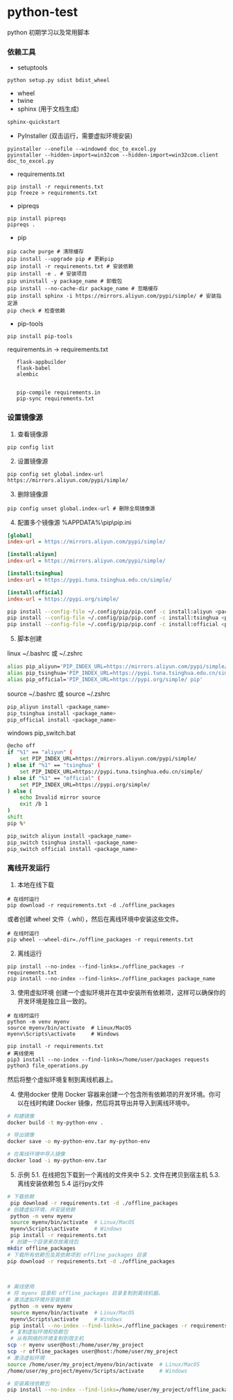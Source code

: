 # python-test
python 初期学习以及常用脚本

### 依赖工具
- setuptools
```pycon
python setup.py sdist bdist_wheel
```
- wheel
- twine
- sphinx (用于文档生成)
```pycon
sphinx-quickstart
```
- PyInstaller (双击运行，需要虚拟环境安装)
```pycon
pyinstaller --onefile --windowed doc_to_excel.py
pyinstaller --hidden-import=win32com --hidden-import=win32com.client doc_to_excel.py

```
- requirements.txt
```pycon
pip install -r requirements.txt
pip freeze > requirements.txt
```
- pipreqs
```pycon
pip install pipreqs
pipreqs .
```
- pip
```pycon
pip cache purge # 清除缓存
pip install --upgrade pip # 更新pip
pip install -r requirements.txt # 安装依赖
pip install -e . # 安装项目
pip uninstall -y package_name # 卸载包
pip install --no-cache-dir package_name # 忽略缓存
pip install sphinx -i https://mirrors.aliyun.com/pypi/simple/ # 安装指定源
pip check # 检查依赖
```
- pip-tools
```pycon
pip install pip-tools
```
 requirements.in -> requirements.txt
```text
   flask-appbuilder
   flask-babel
   alembic
   
```
```pycon
   pip-compile requirements.in
   pip-sync requirements.txt
```



### 设置镜像源
1. 查看镜像源
```pycon
pip config list
```
2. 设置镜像源
```pycon
pip config set global.index-url https://mirrors.aliyun.com/pypi/simple/
```
3. 删除镜像源
```pycon
pip config unset global.index-url # 删除全局镜像源
```
4. 配置多个镜像源
 %APPDATA%\pip\pip.ini
```ini
[global]
index-url = https://mirrors.aliyun.com/pypi/simple/

[install:aliyun]
index-url = https://mirrors.aliyun.com/pypi/simple/

[install:tsinghua]
index-url = https://pypi.tuna.tsinghua.edu.cn/simple/

[install:official]
index-url = https://pypi.org/simple/

```
```bash
pip install --config-file ~/.config/pip/pip.conf -c install:aliyun <package_name>
pip install --config-file ~/.config/pip/pip.conf -c install:tsinghua <package_name>
pip install --config-file ~/.config/pip/pip.conf -c install:official <package_name>

```
5. 脚本创建

linux 
~/.bashrc 或 ~/.zshrc 
```bash
alias pip_aliyun='PIP_INDEX_URL=https://mirrors.aliyun.com/pypi/simple/ pip'
alias pip_tsinghua='PIP_INDEX_URL=https://pypi.tuna.tsinghua.edu.cn/simple/ pip'
alias pip_official='PIP_INDEX_URL=https://pypi.org/simple/ pip'

```
 source ~/.bashrc 或 source ~/.zshrc
 ```bash
pip_aliyun install <package_name>
pip_tsinghua install <package_name>
pip_official install <package_name>

 ```

windows
pip_switch.bat
```bash
@echo off
if "%1" == "aliyun" (
    set PIP_INDEX_URL=https://mirrors.aliyun.com/pypi/simple/
) else if "%1" == "tsinghua" (
    set PIP_INDEX_URL=https://pypi.tuna.tsinghua.edu.cn/simple/
) else if "%1" == "official" (
    set PIP_INDEX_URL=https://pypi.org/simple/
) else (
    echo Invalid mirror source
    exit /b 1
)
shift
pip %*

```
```bash
pip_switch aliyun install <package_name>
pip_switch tsinghua install <package_name>
pip_switch official install <package_name>

```

### 离线开发运行

1. 本地在线下载
```pycon
# 在线时运行
pip download -r requirements.txt -d ./offline_packages
```
或者创建 wheel 文件（.whl），然后在离线环境中安装这些文件。
```pycon
# 在线时运行
pip wheel --wheel-dir=./offline_packages -r requirements.txt
```
2. 离线运行
```pycon
pip install --no-index --find-links=./offline_packages -r requirements.txt
pip install --no-index --find-links=./offline_packages package_name
```
3. 使用虚拟环境
创建一个虚拟环境并在其中安装所有依赖项，这样可以确保你的开发环境是独立且一致的。
```pycon
# 在线时运行
python -m venv myenv
source myenv/bin/activate  # Linux/MacOS
myenv\Scripts\activate     # Windows

pip install -r requirements.txt
# 离线使用
pip3 install --no-index --find-links=/home/user/packages requests
python3 file_operations.py

```
然后将整个虚拟环境复制到离线机器上。

4. 使用docker
使用 Docker 容器来创建一个包含所有依赖项的开发环境。你可以在线时构建 Docker 镜像，然后将其导出并导入到离线环境中。
```bash
# 构建镜像
docker build -t my-python-env .

# 导出镜像
docker save -o my-python-env.tar my-python-env

# 在离线环境中导入镜像
docker load -i my-python-env.tar

```
5. 示例
5.1. 在线把包下载到一个离线的文件夹中
5.2. 文件在拷贝到宿主机
5.3. 离线安装依赖包
5.4  运行py文件
```bash
# 下载依赖
 pip download -r requirements.txt -d ./offline_packages
# 创建虚拟环境，并安装依赖
 python -m venv myenv
 source myenv/bin/activate  # Linux/MacOS
 myenv\Scripts\activate     # Windows
 pip install -r requirements.txt
 # 创建一个目录来存放离线包
mkdir offline_packages
# 下载所有依赖包及其依赖项到 offline_packages 目录
pip download -r requirements.txt -d ./offline_packages

 
 
# 离线使用
# 将 myenv 目录和 offline_packages 目录复制到离线机器。
# 激活虚拟环境并安装依赖
 python -m venv myenv
 source myenv/bin/activate  # Linux/MacOS
 myenv\Scripts\activate     # Windows
 pip install --no-index --find-links=./offline_packages -r requirements.txt
 # 复制虚拟环境和依赖包
 # 从有网络的环境复制到宿主机
scp -r myenv user@host:/home/user/my_project
scp -r offline_packages user@host:/home/user/my_project
# 激活虚拟环境
source /home/user/my_project/myenv/bin/activate  # Linux/MacOS
/home/user/my_project/myenv/Scripts/activate     # Windows

# 安装离线依赖包
pip install --no-index --find-links=/home/user/my_project/offline_packages -r /home/user/my_project/requirements.txt


```

